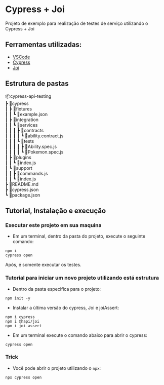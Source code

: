 # Cypress + Joi

Projeto de exemplo para realização de testes de serviço utilizando o Cypress + Joi

## Ferramentas utilizadas:
- [VSCode](https://code.visualstudio.com/ "VSCode")
- [Cypress](https://www.npmjs.com/package/cypress "Cypress")
- [Joi](https://www.npmjs.com/package/@hapi/joi "Joi")

## Estrutura de pastas

📦cypress-api-testing  
 ┣ 📂cypress  
 ┃ ┣ 📂fixtures  
 ┃ ┃ ┗ 📜example.json  
 ┃ ┣ 📂integration  
 ┃ ┃ ┗ 📂services  
 ┃ ┃ ┃ ┣ 📂contracts  
 ┃ ┃ ┃ ┃ ┗ 📜ability.contract.js  
 ┃ ┃ ┃ ┗ 📂tests  
 ┃ ┃ ┃ ┃ ┣ 📜Ability.spec.js  
 ┃ ┃ ┃ ┃ ┗ 📜Pokemon.spec.js  
 ┃ ┣ 📂plugins  
 ┃ ┃ ┗ 📜index.js  
 ┃ ┗ 📂support  
 ┃ ┃ ┣ 📜commands.js  
 ┃ ┃ ┗ 📜index.js  
 ┣ 📜README.md  
 ┣ 📜cypress.json  
 ┗ 📜package.json  

## Tutorial, Instalação e execução

### Executar este projeto em sua maquina

* Em um terminal, dentro da pasta do projeto, execute o seguinte comando:
```
npm i
cypress open
```

Após, é somente executar os testes.

### Tutorial para iniciar um novo projeto utilizando está estrutura

* Dentro da pasta especifica para o projeto:
```
npm init -y
```

* Instalar a última versão do cypress, Joi e joiAssert:
```
npm i cypress
npm i @hapi/joi
npm i joi-assert
```

* Em um terminal execute o comando abaixo para abrir o cypress:
```
cypress open 
```

### Trick

* Você pode abrir o projeto utilizando o `npx`:
```
npx cypress open
```